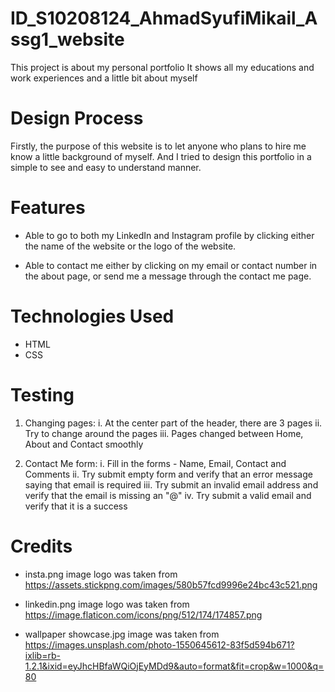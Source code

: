 # ID_S10208124_AhmadSyufiMikail_Assg1_website
This project is about my personal portfolio It shows all my educations and work experiences and a little bit about myself

# Design Process
Firstly, the purpose of this website is to let anyone who plans to hire me know a little background of myself. And I tried to design this portfolio in a simple to see and easy to understand manner.

# Features
- Able to go to both my LinkedIn and Instagram profile by clicking either the name of the website or the logo of the website.

- Able to contact me either by clicking on my email or contact number in the about page, or send me a message through the contact me page.

# Technologies Used
- HTML
- CSS

# Testing
1. Changing pages:
  i. At the center part of the header, there are 3 pages
  ii. Try to change around the pages
  iii. Pages changed between Home, About and Contact smoothly
  
2. Contact Me form:
  i. Fill in the forms - Name, Email, Contact and Comments
  ii. Try submit empty form and verify that an error message saying that email is required
  iii. Try submit an invalid email address and verify that the email is missing an "@"
  iv. Try submit a valid email and verify that it is a success

# Credits
- insta.png image logo was taken from https://assets.stickpng.com/images/580b57fcd9996e24bc43c521.png

- linkedin.png image logo was taken from https://image.flaticon.com/icons/png/512/174/174857.png

- wallpaper showcase.jpg image was taken from https://images.unsplash.com/photo-1550645612-83f5d594b671?ixlib=rb-1.2.1&ixid=eyJhcHBfaWQiOjEyMDd9&auto=format&fit=crop&w=1000&q=80
